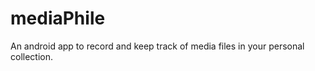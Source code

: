 mediaPhile
==========================

An android app to record and keep track of media files in your personal collection.
